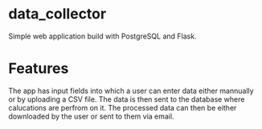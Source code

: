 # data_collector
Simple web application build with PostgreSQL and Flask. 

# Features
The app has input fields into which a user can enter data either mannually or by uploading a CSV file. 
The data is then sent to the database where calucations are perfrom on it. The processed data can then 
be either downloaded by the user or sent to them via email.


